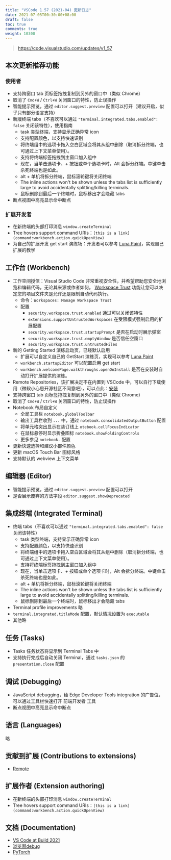 ```yaml
---
title: "VSCode 1.57 (2021-04) 更新日志"
date: 2021-07-05T00:30:00+08:00
draft: false
toc: true
comments: true
weight: 10300
---
```


> https://code.visualstudio.com/updates/v1_57

## 本次更新推荐功能

### 使用者

* 支持跨窗口 tab 页标签拖拽复制到另外的窗口中（类似 Chrome）
* 取消了 `Cmd+W` / `Ctrl+W` 关闭窗口的特性，防止误操作
* 智能提示预览，通过 `editor.suggest.preview` 配置可以打开（建议开启，似乎只有部分语言支持）
* 新版终端 tabs（不喜欢可以通过 `"terminal.integrated.tabs.enabled": false` 关闭该特性），使用指南
    * task 类型终端，支持显示正确异常 icon
    * 支持配置颜色，以支持快速识别
    * 将终端组中的选项卡拖入空白区域会将其从组中删除（取消拆分终端，也可通过上下文菜单使用）。
    * 支持将终端标签拖拽到主窗口加入组中
    * 现在，当单击选项卡、+ 按钮或单个选项卡时，Alt 会拆分终端。中键单击杀死终端也是如此。
    * alt + 单机将拆分终端，鼠标滚轮键将关闭终端
    * The inline actions won't be shown unless the tabs list is sufficiently large to avoid accidentally splitting/killing terminals.
    * 鼠标删除到最后一个终端时，鼠标移出才会隐藏 tabs
* 断点视图中高亮显示命中断点

### 扩展开发者

* 在新终端的头部打印消息 `window.createTerminal`
* Tree hovers support command URIs：`[this is a link](command:workbench.action.quickOpenView)`
* 为自己的扩展开发 get start 演练场：开发者可以参考 [Luna Paint](https://marketplace.visualstudio.com/items?itemName=Tyriar.luna-paint)，实现自己扩展的教学

## 工作台 (Workbench)

* 工作空间授信：Visual Studio Code 非常重视安全性，并希望帮助您安全地浏览和编辑代码，无论其来源或作者如何。 [Workspace Trust](https://code.visualstudio.com/docs/editor/workspace-trust) 功能让您可以决定您的项目文件夹是允许还是限制自动代码执行。
    * 命令：`Workspaces: Manage Workspace Trust`
    * 配置
        * `security.workspace.trust.enabled` 通过可以关闭该特性
        * `extensions.supportUntrustedWorkspaces` 在受限模式强制启用的扩展配置
        * `security.workspace.trust.startupPrompt` 是否在启动时展示弹窗
        * `security.workspace.trust.emptyWindow` 是否信任空窗口
        * `security.workspace.trust.untrustedFiles`
* 新的 Getting Started 演练启动页，已经默认启用
    * 扩展可以自定义自己的 GetStart 演练页，实现可以参考 [Luna Paint](https://marketplace.visualstudio.com/items?itemName=Tyriar.luna-paint)
    * `workbench.startupEditor` 可以配置启用 get start
    * `workbench.welcomePage.walkthroughs.openOnInstall` 是否在安装时自动打开扩展提供的演练。
* Remote Repositories，该扩展决定不在内置到 VSCode 中，可以自行下载使用（微软小心思开源社区不同意吧），可以点此：[安装](https://marketplace.visualstudio.com/items?itemName=github.remotehub)
* 支持跨窗口 tab 页标签拖拽复制到另外的窗口中（类似 Chrome）
* 取消了 `Cmd+W` / `Ctrl+W` 关闭窗口的特性，防止误操作
* Notebook 布局自定义
    * 全局工具栏 `notebook.globalToolbar`
    * 输出工具栏收到 `...` 中，通过 `notebook.consolidatedOutputButton` 配置
    * 将单元格突出显示在装订线上 `otebook.cellFocusIndicator`
    * 在鼠标悬停时显示折叠图标 `notebook.showFoldingControls`
    * 更多参见 `notebook.` 配置
* 更新快速选择和建议小部件颜色
* 更新 macOS Touch Bar 图标风格
* 支持默认的 webview 上下文菜单

## 编辑器 (Editor)

* 智能提示预览，通过 `editor.suggest.preview` 配置可以打开
* 是否展示废弃的方法字段 `editor.suggest.showDeprecated`

## 集成终端 (Integrated Terminal)

* 终端 tabs（不喜欢可以通过 `"terminal.integrated.tabs.enabled": false` 关闭该特性）
    * task 类型终端，支持显示正确异常 icon
    * 支持配置颜色，以支持快速识别
    * 将终端组中的选项卡拖入空白区域会将其从组中删除（取消拆分终端，也可通过上下文菜单使用）。
    * 支持将终端标签拖拽到主窗口加入组中
    * 现在，当单击选项卡、+ 按钮或单个选项卡时，Alt 会拆分终端。中键单击杀死终端也是如此。
    * alt + 单机将拆分终端，鼠标滚轮键将关闭终端
    * The inline actions won't be shown unless the tabs list is sufficiently large to avoid accidentally splitting/killing terminals.
    * 鼠标删除到最后一个终端时，鼠标移出才会隐藏 tabs
* Terminal profile improvements 略
* `terminal.integrated.titleMode` 配置，默认情况设置为 `executable`
* 其他略

## 任务 (Tasks)

* Tasks 任务状态将显示到 Terminal Tabs 中
* 支持执行完成后自动关闭 Terminal，通过 `tasks.json` 的 `presentation.close` 配置

## 调试 (Debugging)

* JavaScript debugging，给 Edge Developer Tools integration 的广告位，可以通过工具栏快速打开 前端开发者 工具
* 断点视图中高亮显示命中断点

## 语言 (Languages)

略

## 贡献到扩展 (Contributions to extensions)

* [Remote](https://github.com/microsoft/vscode-docs/blob/main/remote-release-notes/v1_57.md)

## 扩展作者 (Extension authoring)

* 在新终端的头部打印消息 `window.createTerminal`
* Tree hovers support command URIs：`[this is a link](command:workbench.action.quickOpenView)`

## 文档 (Documentation)

* [VS Code at Build 2021](https://code.visualstudio.com/blogs/2021/06/02/build-2021)
* [浏览器debug](https://code.visualstudio.com/docs/nodejs/browser-debugging)
* [PyTorch](https://code.visualstudio.com/docs/datascience/pytorch-support)
